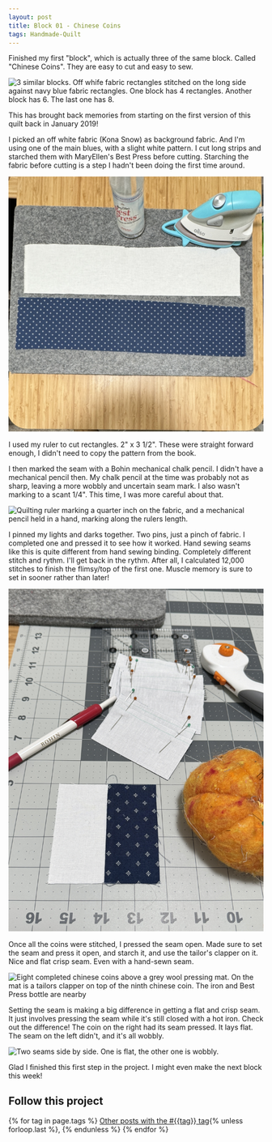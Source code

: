 ```yaml
---
layout: post
title: Block 01 - Chinese Coins
tags: Handmade-Quilt
---
```

Finished my first "block", which is actually three of the same block. Called "Chinese Coins". They are easy to cut and easy to sew.

![3 similar blocks. Off whife fabric rectangles stitched on the long side against navy blue fabric rectangles. One block has 4 rectangles. Another block has 6. The last one has 8.](/images/chinese-coins-06.jpg)

This has brought back memories from starting on the first version of this quilt back in January 2019!

I picked an off white fabric (Kona Snow) as background fabric. And I'm using one of the main blues, with a slight white pattern. I cut long strips and starched them with MaryEllen's Best Press before cutting. Starching the fabric before cutting is a step I hadn't been doing the first time around.

![Two 4 inches by 22 inches strips of fabrics on a wool pressing mat. A small iron and a spray bottle of Best Press beside the fabric.](/images/chinese-coins-01.jpg)

I used my ruler to cut rectangles. 2" x 3 1/2". These were straight forward enough, I didn't need to copy the pattern from the book.

I then marked the seam with a Bohin mechanical chalk pencil. I didn't have a mechanical pencil then. My chalk pencil at the time was probably not as sharp, leaving a more wobbly and uncertain seam mark. I also wasn't marking to a scant 1/4". This time, I was more careful about that.

![Quilting ruler marking a quarter inch on the fabric, and a mechanical pencil held in a hand, marking along the rulers length.](/images/chinese-coins-02.jpg)

I pinned my lights and darks together. Two pins, just a pinch of fabric. I completed one and pressed it to see how it worked. Hand sewing seams like this is quite different from hand sewing binding. Completely different stitch and rythm. I'll get back in the rythm. After all, I calculated 12,000 stitches to finish the flimsy/top of the first one. Muscle memory is sure to set in sooner rather than later!

![Stack of 8 pinned fabric pairs, and one completed chinese coin](/images/chinese-coins-03.jpg)

Once all the coins were stitched, I pressed the seam open. Made sure to set the seam and press it open, and starch it, and use the tailor's clapper on it. Nice and flat crisp seam. Even with a hand-sewn seam.

![Eight completed chinese coins above a grey wool pressing mat. On the mat is a tailors clapper on top of the ninth chinese coin. The iron and Best Press bottle are nearby](/images/chinese-coins-04.jpg)

Setting the seam is making a big difference in getting a flat and crisp seam. It just involves pressing the seam while it's still closed with a hot iron. Check out the difference! The coin on the right had its seam pressed. It lays flat. The seam on the left didn't, and it's all wobbly.

![Two seams side by side. One is flat, the other one is wobbly.](/images/chinese-coins-05.jpg)

Glad I finished this first step in the project. I might even make the next block this week!

## Follow this project

  {% for tag in page.tags %}
  <a class="post" href="/tag/{{tag}}">Other posts with the #{{tag}} tag</a>{% unless forloop.last %}, {% endunless %}
  {% endfor %}